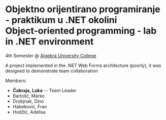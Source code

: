 # Objektno orijentirano programiranje - praktikum u .NET okolini <br> Object-oriented programming - lab in .NET environment
4th Semester @ [Algebra University College](https://www.algebra.hr/visoko-uciliste/en/)

A project implemented in the .NET Web Forms architecture (poorly), it was designed to demonstrate team collaboration

Members:
- **Čabraja, Luka** -- Team Leader
- Bartolić, Marko
- Drobjnak, Dino
- Habeković, Fran
- Hodžić, Adelisa
